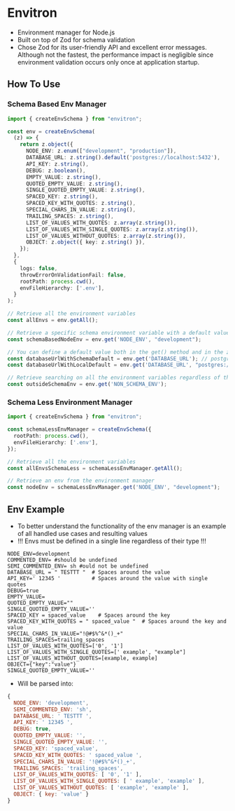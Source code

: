 # Envitron

- Environment manager for Node.js
- Built on top of Zod for schema validation
- Chose Zod for its user-friendly API and excellent error messages. Although not the fastest, the performance impact is negligible since environment validation occurs only once at application startup.

## How To Use

### Schema Based Env Manager
```typescript
import { createEnvSchema } from "envitron";

const env = createEnvSchema(
  (z) => {
    return z.object({
      NODE_ENV: z.enum(["development", "production"]),
      DATABASE_URL: z.string().default('postgres://localhost:5432'),
      API_KEY: z.string(),
      DEBUG: z.boolean(),
      EMPTY_VALUE: z.string(),
      QUOTED_EMPTY_VALUE: z.string(),
      SINGLE_QUOTED_EMPTY_VALUE: z.string(),
      SPACED_KEY: z.string(),
      SPACED_KEY_WITH_QUOTES: z.string(),
      SPECIAL_CHARS_IN_VALUE: z.string(),
      TRAILING_SPACES: z.string(),
      LIST_OF_VALUES_WITH_QUOTES: z.array(z.string()),
      LIST_OF_VALUES_WITH_SINGLE_QUOTES: z.array(z.string()),
      LIST_OF_VALUES_WITHOUT_QUOTES: z.array(z.string()),
      OBJECT: z.object({ key: z.string() }),
    });
  },
  {
    logs: false,
    throwErrorOnValidationFail: false,
    rootPath: process.cwd(),
    envFileHierarchy: ['.env'],
  }
);

// Retrieve all the environment variables
const allEnvs = env.getAll();

// Retrieve a specific schema environment variable with a default value, the type will be inferred from the schema
const schemaBasedNodeEnv = env.get('NODE_ENV', "development");

// You can define a default value both in the get() method and in the zod schema (defaultValue in the get() method has the priority)
const databaseUrlWithSchemaDefault = env.get('DATABASE_URL'); // postgres://localhost:5432
const databaseUrlWithLocalDefault = env.get('DATABASE_URL', "postgres://12.12.12.12:5432"); // postgres://12.12.12.12:5432

// Retrieve searching on all the environment variables regardless of the schema
const outsideSchemaEnv = env.get('NON_SCHEMA_ENV');
```

### Schema Less Environment Manager
```typescript
import { createEnvSchema } from "envitron";

const schemaLessEnvManager = createEnvSchema({
  rootPath: process.cwd(),
  envFileHierarchy: ['.env'],
});

// Retrieve all the environment variables
const allEnvsSchemaLess = schemaLessEnvManager.getAll();

// Retrieve an env from the environment manager
const nodeEnv = schemaLessEnvManager.get('NODE_ENV', "development");
```

## Env Example

- To better understand the functionality of the env manager is an example of all handled use cases and resulting values
- !!! Envs must be defined in a single line regardless of their type !!!

```dotenv
NODE_ENV=development
COMMENTED_ENV= #should be undefined
SEMI_COMMENTED_ENV= sh #ould not be undefined
DATABASE_URL = " TESTTT "  # Spaces around the value
API_KEY=' 12345 '          # Spaces around the value with single quotes
DEBUG=true
EMPTY_VALUE=
QUOTED_EMPTY_VALUE=""
SINGLE_QUOTED_EMPTY_VALUE=''
SPACED_KEY = spaced_value    # Spaces around the key
SPACED_KEY_WITH_QUOTES = " spaced_value "  # Spaces around the key and value
SPECIAL_CHARS_IN_VALUE="!@#$%^&*()_+"
TRAILING_SPACES=trailing_spaces
LIST_OF_VALUES_WITH_QUOTES=['0', '1']
LIST_OF_VALUES_WITH_SINGLE_QUOTES=[' example', "example"]
LIST_OF_VALUES_WITHOUT_QUOTES=[example, example]
OBJECT={"key":"value"}
SINGLE_QUOTED_EMPTY_VALUE=''
```

- Will be parsed into:
```javascript
{
  NODE_ENV: 'development',
  SEMI_COMMENTED_ENV: 'sh',
  DATABASE_URL: ' TESTTT ',
  API_KEY: ' 12345 ',
  DEBUG: true,
  QUOTED_EMPTY_VALUE: '',
  SINGLE_QUOTED_EMPTY_VALUE: '',
  SPACED_KEY: 'spaced_value',
  SPACED_KEY_WITH_QUOTES: ' spaced_value ',
  SPECIAL_CHARS_IN_VALUE: '!@#$%^&*()_+',
  TRAILING_SPACES: 'trailing_spaces',
  LIST_OF_VALUES_WITH_QUOTES: [ '0', '1' ],
  LIST_OF_VALUES_WITH_SINGLE_QUOTES: [ ' example', 'example' ],
  LIST_OF_VALUES_WITHOUT_QUOTES: [ 'example', 'example' ],
  OBJECT: { key: 'value' }
}
```
